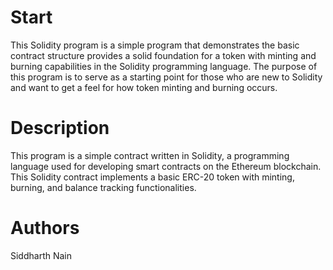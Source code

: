 
# Start
This Solidity program is a simple program that demonstrates the basic contract structure provides a solid foundation for a token with minting and burning capabilities in the Solidity programming language. The purpose of this program is to serve as a starting point for those who are new to Solidity and want to get a feel for how token minting and burning occurs.

# Description
This program is a simple contract written in Solidity, a programming language used for developing smart contracts on the Ethereum blockchain. This Solidity contract implements a basic ERC-20 token with minting, burning, and balance tracking functionalities.

# Authors
Siddharth Nain
